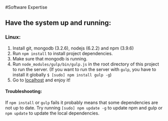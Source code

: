 #Software Expertise

## Have the system up and running:

### Linux:
1. Install git, mongodb (3.2.6), nodejs (6.2.2) and npm (3.9.6)
2. Run `npm install` to install project dependencies.
3. Make sure that mongodb is running.
4. Run `node_modules/gulp/bin/gulp.js` in the root directory of this project to run the server. (If you want to run the server with `gulp`, you have to install it globally `$ [sudo] npm install gulp -g`)
5. Go to [localhost](http://localhost:3000) and enjoy it!

#### Troubleshooting:

If `npm install` or `gulp` fails it probably means that some dependencies are not up to date. Try running `[sudo] npm update -g` to update npm and gulp or `npm update` to update the local dependencies.
